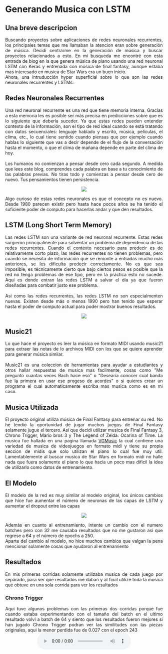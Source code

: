 # Generando Musica con LSTM

## Una breve descripcion 
<div style="text-align: justify"> 
Buscando proyectos sobre aplicaciones de redes neuronales recurrentes, los principales temas que me llamaban la atencion eran sobre generación de música. Decidí centrarme en la generación de música y buscar proyectos relacionados a esto. En mi busqueda me encontré con esta entrada de blog en la que genera música de piano usando una red neuronal LSTM con Keras y entrenada con música de final fantasy, aunque estaba mas interesado en musica de Star Wars era un buen inicio.<br> Ahora, una intruducción hyper superficial sobre lo que son las redes neuronales recurrentes y LSTMs:
</div>

## Redes Neuronales Recurrentes
<div style="text-align: justify"> 
Una red neuronal recurrente es una red que tiene memoria interna. Gracias a esta memoria les es posible ser más precisa en predicciones sobre que es lo siguiente que debería suceder. Ya que estas redes pueden entender contexto de la información, son el tipo de red ideal cuando se está tratando con datos secuenciales: lenguaje hablado y escrito, música, películas, el clima, etc., lo cual tiene sentido cuando piensas que por ejemplo cuando hablas lo siguiente que vas a decir depende de el flujo de la conversación hasta el momento, o que el clima de mañana depende en parte del clima de hoy.<br><br> Los humanos no comienzan a pensar desde cero cada segundo. A medida que lees este blog, comprendes cada palabra en base a tu conocimiento de las palabras previas. No tiras todo y comienzas a pensar desde cero de nuevo. Tus pensamientos tienen persistencia.
</div>

<p align="center">
  <img src="https://colah.github.io/posts/2015-08-Understanding-LSTMs/img/RNN-unrolled.png">
</p>

<div style="text-align: justify"> 
Algo curioso de estas redes neuronales es que el concepto no es nuevo. Desde 1980 parecen existir pero hasta hace pocos años se  ha tenido el suficiente poder de computo para hacerlas andar y que den resultados.
</div>

## LSTM (Long Short Term Memory)
<div style="text-align: justify">
Las redes LSTM son una variante de red neuronal recurrente. Estas redes surgieron principalmente para solventar un problema de dependencia de las redes recurrentes. Cuando el contexto necesario para predecir es de relativamente corto plazo, las redes recurrentes no tienen problemas, pero cuando se necesita de información que se remonte a entradas mucho más anteriores, se les dificulta predecir correctamente. No es que sea imposible, es técnicamente cierto que bajo ciertos pesos es posible que la red no tenga problemas de ese tipo, pero en la práctica esto no sucede. Aquí es donde entran las redes LSTM a salvar el día ya que fueron diseñadas para combatir justo ese problema.<br><br> Así como las redes recurrentes, las redes LSTM no son especialmenten nuevas. Existen desde más o menos 1990 pero han tenido que esperar hasta el poder de computo actual para poder mostrar buenos resultados.
</div>

<p align="center">
  <img src="https://i.pinimg.com/originals/27/95/bc/2795bc16b012322f7767cd4d940ba2e3.png">
</p>

## Music21
<div style="text-align: justify">
Lo que hace el proyecto es leer la música en formato MIDI usando music21 para extraer las notas de lo archivos MIDI con los que se quiere aprender para generar música similar.<br><br> Music21 es una coleccion de herramientas para ayudar a estudiantes y otros hallar respuestas de musica mas facilmente, cosas como "Me pregunto cuantas veces Bach hace eso" o "Desearia conocer cual banda fue la primera en usar ese progeso de acordes" o si quieres crear un programa el cual automaticamente escriba mas musica como es en mi caso.
</div>

## Musica Utilizada
<div style="text-align: justify">
El proyecto original utiliza música de Final Fantasy para entrenar su red. No he tendio la oportunidad de jugar muchos juegos de Final Fantasy solamente jugue el tercero. Asi que decidi utilizar musica de Final Fantasy 3, Chrono Trigger, Mario bros 3 y The Legend of Zelda: Ocarina of Time. La musica fue hallada en una pagina llamada <a href="https://www.vgmusic.com/">VGMusic</a> la cual contiene una variedad de musica de videojuegos en formato midi y tiene su propia seccion de midis que solo utilizan el piano lo cual fue muy util. Lamentablemente al buscar musica de Star Wars en formato midi no halle nada que fuera solamente el piano lo que hacia un poco mas dificil la idea de utilizarlo como datos de entrenamiento.
</div>

## El Modelo
<div style="text-align: justify">
El modelo de la red es muy similar al modelo original, los únicos cambios que hice fue aumentar el número de neuronas de las capas de LSTM y aumentar el dropout entre las capas
</div>

<p align="center">
  <img src="https://i.gyazo.com/8559083d1ead5a2499f8341bf6b63c76.png">
</p>

<div style="text-align: justify">
Además en cuanto al entrenamiento, intente un cambio con el numero batches pero con 32 me causaba resultados que no me gustaron asi que regrese a 64 y el número de epochs a 250.<br> Aparte del cambio al modelo, no hice muchos cambios que valgan la pena mencionar solamente cosas que ayudaron al entrenamiento
</div>

## Resultados
<div style="text-align: justify">
En mis primeras corridas solamente utilizaba musica de cada juego por separado, para ver que resultados me daban y al final utilize toda la musica que obtuve en una sola corrida para ver los resultados
</div>

### Chrono Trigger
<div style="text-align: justify">
Aqui tuve algunos problemas con las primeras dos corridas porque fue cuando estaba experimentando con el tamaño del batch en el ultimo resultado volvi a batch de 64 y siento que los resultados fueron mejores si han jugado Chrono Trigger podran ver las similitudes con las piezas originales, aqui la menor perdida fue de 0.027 con el epoch 243
</div>

<center>
<audio controls="controls">
<source type="audio/mid" src="/ChronoTrigger1.mid" />&lt;/source&gt;
<p>Your browser does not support the audio element.</p>
</audio>
</center>

